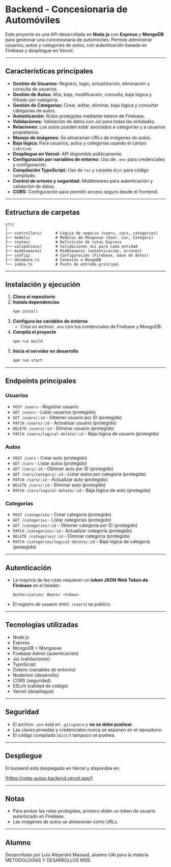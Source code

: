 # Backend - Concesionaria de Automóviles

Este proyecto es una API desarrollada en **Node.js** con **Express** y **MongoDB** para gestionar una concesionaria de automóviles. Permite administrar usuarios, autos y categorías de autos, con autenticación basada en Firebase y despliegue en Vercel.

---

## Características principales

- **Gestión de Usuarios:** Registro, login, actualización, eliminación y consulta de usuarios.
- **Gestión de Autos:** Alta, baja, modificación, consulta, baja lógica y filtrado por categoría.
- **Gestión de Categorías:** Crear, editar, eliminar, baja lógica y consultar categorías de autos.
- **Autenticación:** Rutas protegidas mediante tokens de Firebase.
- **Validaciones:** Validación de datos con Joi para todas las entidades.
- **Relaciones:** Los autos pueden estar asociados a categorías y a usuarios propietarios.
- **Manejo de imágenes:** Se almacenan URLs de imágenes de autos.
- **Baja lógica:** Para usuarios, autos y categorías usando el campo `isActive`.
- **Despliegue en Vercel:** API disponible públicamente.
- **Configuración por variables de entorno:** Uso de `.env` para credenciales y configuración.
- **Compilación TypeScript:** Uso de `tsc` y carpeta `dist` para código compilado.
- **Control de errores y seguridad:** Middlewares para autenticación y validación de datos.
- **CORS:** Configuración para permitir acceso seguro desde el frontend.

---

## Estructura de carpetas

```
src/
│
├── controllers/      # Lógica de negocio (users, cars, categories)
├── models/           # Modelos de Mongoose (User, Car, Category)
├── routes/           # Definición de rutas Express
├── validations/      # Validaciones Joi para cada entidad
├── middlewares/      # Middlewares (autenticación, errores)
├── config/           # Configuración (Firebase, base de datos)
├── database.ts       # Conexión a MongoDB
└── index.ts          # Punto de entrada principal
```

---

## Instalación y ejecución

1. **Clona el repositorio**
2. **Instala dependencias**
   ```bash
   npm install
   ```
3. **Configura las variables de entorno**
   - Crea un archivo `.env` con tus credenciales de Firebase y MongoDB.
4. **Compila el proyecto**
   ```bash
   npm run build
   ```
5. **Inicia el servidor en desarrollo**
   ```bash
   npm run start
   ```

---

## Endpoints principales

### Usuarios

- `POST /users` - Registrar usuario
- `GET /users` - Listar usuarios (protegido)
- `GET /users/:id` - Obtener usuario por ID (protegido)
- `PATCH /users/:id` - Actualizar usuario (protegido)
- `DELETE /users/:id` - Eliminar usuario (protegido)
- `PATCH /users/logical-delete/:id` - Baja lógica de usuario (protegido)

### Autos

- `POST /cars` - Crear auto (protegido)
- `GET /cars` - Listar autos (protegido)
- `GET /cars/:id` - Obtener auto por ID (protegido)
- `GET /cars/category/:id` - Listar autos por categoría (protegido)
- `PATCH /cars/:id` - Actualizar auto (protegido)
- `DELETE /cars/:id` - Eliminar auto (protegido)
- `PATCH /cars/logical-delete/:id` - Baja lógica de auto (protegido)

### Categorías

- `POST /categories` - Crear categoría (protegido)
- `GET /categories` - Listar categorías (protegido)
- `GET /categories/:id` - Obtener categoría por ID (protegido)
- `PATCH /categories/:id` - Actualizar categoría (protegido)
- `DELETE /categories/:id` - Eliminar categoría (protegido)
- `PATCH /categories/logical-delete/:id` - Baja lógica de categoría (protegido)

---

## Autenticación

- La mayoría de las rutas requieren un **token JSON Web Token de Firebase** en el header:
  ```
  Authorization: Bearer <token>
  ```
- El registro de usuario (`POST /users`) es público.

---

## Tecnologías utilizadas

- Node.js
- Express
- MongoDB + Mongoose
- Firebase Admin (autenticación)
- Joi (validaciones)
- TypeScript
- Dotenv (variables de entorno)
- Nodemon (desarrollo)
- CORS (seguridad)
- ESLint (calidad de código)
- Vercel (despliegue)

---

## Seguridad

- El archivo `.env` está en `.gitignore` y **no se debe pushear**.
- Las claves privadas y credenciales nunca se exponen en el repositorio.
- El código compilado (`dist/`) tampoco se pushea.

---

## Despliegue

El backend está desplegado en Vercel y disponible en:

[https://mdw-autos-backend.vercel.app/]

---

## Notas

- Para probar las rutas protegidas, primero obtén un token de usuario autenticado en Firebase.
- Las imágenes de autos se almacenan como URLs.

---

## Alumno

Desarrollado por Luis Alejandro Massad, alumno UAI para la materia METODOLOGÍAS Y DESARROLLOS WEB.